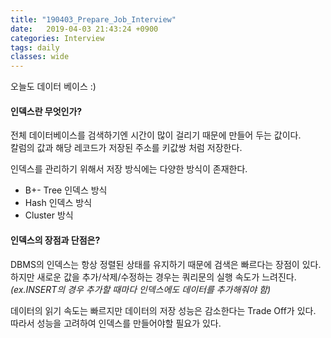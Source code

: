 ```yaml
---
title: "190403_Prepare_Job_Interview"
date:   2019-04-03 21:43:24 +0900
categories: Interview
tags: daily
classes: wide
---
```


오늘도 데이터 베이스 :)  
  
#### 인덱스란 무엇인가?

전체 데이터베이스를 검색하기엔 시간이 많이 걸리기 때문에 만들어 두는 값이다.  
칼럼의 값과 해당 레코드가 저장된 주소를 키값쌍 처럼 저장한다.  
  
인덱스를 관리하기 위해서 저장 방식에는 다양한 방식이 존재한다.  
- B+- Tree 인덱스 방식
- Hash 인덱스 방식
- Cluster 방식

#### 인덱스의 장점과 단점은?

DBMS의 인덱스는 항상 정렬된 상태를 유지하기 때문에 검색은 빠르다는 장점이 있다.  
하지만 새로운 값을 추가/삭제/수정하는 경우는 쿼리문의 실행 속도가 느려진다.  
_(ex.INSERT의 경우 추가할 때마다 인덱스에도 데이터를 추가해줘야 함)_
  
데이터의 읽기 속도는 빠르지만 데이터의 저장 성능은 감소한다는 Trade Off가 있다.  
따라서 성능을 고려하여 인덱스를 만들어야할 필요가 있다.  